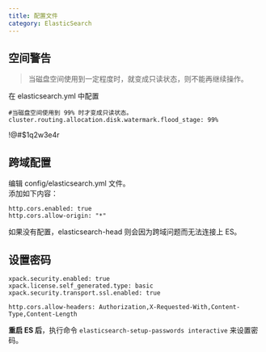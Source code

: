 ```yaml
---
title: 配置文件
category: ElasticSearch
---
```


## 空间警告

> 当磁盘空间使用到一定程度时，就变成只读状态，则不能再继续操作。

在 elasticsearch.yml 中配置
```
#当磁盘空间使用到 99% 时才变成只读状态。
cluster.routing.allocation.disk.watermark.flood_stage: 99%
```

!@#$1q2w3e4r

## 跨域配置

编辑 config/elasticsearch.yml 文件。  
添加如下内容： 

```
http.cors.enabled: true
http.cors.allow-origin: "*"
```

如果没有配置，elasticsearch-head 则会因为跨域问题而无法连接上 ES。

## 设置密码

```
xpack.security.enabled: true
xpack.license.self_generated.type: basic
xpack.security.transport.ssl.enabled: true

http.cors.allow-headers: Authorization,X-Requested-With,Content-Type,Content-Length
```
**重启 ES 后**，执行命令 `elasticsearch-setup-passwords interactive` 来设置密码。





